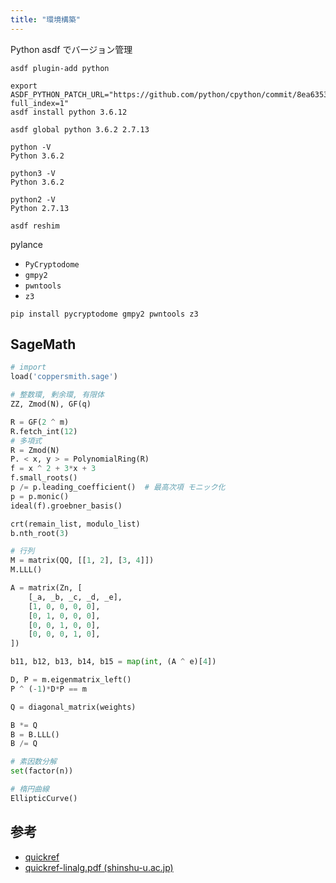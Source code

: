 ```yaml
---
title: "環境構築"
---
```


Python
asdf でバージョン管理


```shell
asdf plugin-add python
```

```shell
export ASDF_PYTHON_PATCH_URL="https://github.com/python/cpython/commit/8ea6353.patch?full_index=1"
asdf install python 3.6.12
```

```shell
asdf global python 3.6.2 2.7.13
```

```shell
python -V
Python 3.6.2

python3 -V
Python 3.6.2

python2 -V
Python 2.7.13
```

```shell
asdf reshim
```

pylance

- `PyCryptodome`
- `gmpy2`
- `pwntools`
- `z3`

```
pip install pycryptodome gmpy2 pwntools z3
```

## SageMath

```python
# import
load('coppersmith.sage')

# 整数環, 剰余環, 有限体
ZZ, Zmod(N), GF(q)

R = GF(2 ^ m)
R.fetch_int(12)
# 多項式
R = Zmod(N)
P. < x, y > = PolynomialRing(R)
f = x ^ 2 + 3*x + 3
f.small_roots()
p /= p.leading_coefficient()  # 最高次項 モニック化
p = p.monic()
ideal(f).groebner_basis()

crt(remain_list, modulo_list)
b.nth_root(3)

# 行列
M = matrix(QQ, [[1, 2], [3, 4]])
M.LLL()

A = matrix(Zn, [
    [_a, _b, _c, _d, _e],
    [1, 0, 0, 0, 0],
    [0, 1, 0, 0, 0],
    [0, 0, 1, 0, 0],
    [0, 0, 0, 1, 0],
])

b11, b12, b13, b14, b15 = map(int, (A ^ e)[4])

D, P = m.eigenmatrix_left()
P ^ (-1)*D*P == m

Q = diagonal_matrix(weights)

B *= Q
B = B.LLL()
B /= Q

# 素因数分解
set(factor(n))

# 楕円曲線
EllipticCurve()
```

## 参考
- [quickref](https://wiki.sagemath.org/quickref?action=AttachFile&do=get&target=quickref.pdf)
- [quickref-linalg.pdf (shinshu-u.ac.jp)](http://math.shinshu-u.ac.jp/~nu/nora/sage/doc/refcard/quickref-linalg/200905/ja-utf8/quickref-linalg.pdf)
